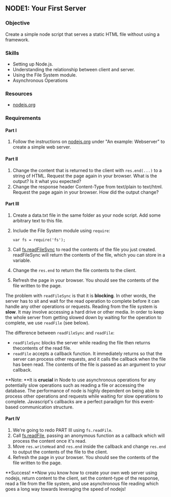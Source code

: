 ## NODE1: Your First Server

### Objective

Create a simple node script that serves a static HTML file without using a framework.

### Skills

*   Setting up Node.js.
*   Understanding the relationship between client and server.
*   Using the File System module.
*   Asynchronous Operations

### Resources

*   [nodejs.org](http://nodejs.org)

### Requirements

#### Part I

1.  Follow the instructions on [nodejs.org](http://nodejs.org) under "An example: Webserver" to create a simple web server.

#### Part II

1.  Change the content that is returned to the client with `res.end(...)` to a string
of HTML. Request the page again in your browser. What is the output? Is it what you expected?
2.  Change the response header Content-Type from text/plain to text/html. Request the page again
in your browser. How did the output change?

#### Part III

1.  Create a data.txt file in the same folder as your node script. Add some arbitrary
text to this file.
2.  Include the File System module using `require`:

        var fs = require('fs');

3.  Call [fs.readFileSync](http://nodejs.org/api/fs.html#fs_fs_readfilesync_filename_options) to read the contents of the file you just created. readFileSync will return the contents
of the file, which you can store in a variable.
4.  Change the `res.end` to return the file contents to the client.
5.  Refresh the page in your browser. You should see the contents of the file written to the page.

The problem with `readFileSync` is that it is **blocking**. In other words, the
server has to sit and wait for the read operation to complete before it can handle any other
operations or requests. Reading from the file system is **slow**. It may involve accessing
a hard drive or other media. In order to keep the whole server from getting slowed down by
waiting for the operation to complete, we use `readFile` (see below).

The difference between `readFileSync` and `readFile`:

*   `readFileSync` blocks the server while reading the file then returns thecontents of the read file.
*   `readFile` accepts a callback function. It immediately returns so that the
server can process other requests, and it calls the callback when the file has been
read. The contents of the file is passed as an argument to your callback.

**Note: **It is **crucial** in Node to use asynchronous operations for any potentially slow operations
such as reading a file or accessing the database. The performance of
node is highly dependent on being able to process other operations and requests while waiting for
slow operations to complete. Javascript's callbacks are a perfect paradigm for this event-based
communication structure.

#### Part IV

1.  We're going to redo PART III using `fs.readFile`.
2.  Call [fs.readFile](http://nodejs.org/api/fs.html#fs_fs_readfile_filename_options_callback), passing an anonymous function as a callback which will process the content once it's read.
3.  Move `res.writeHead` and `res.end` inside the callback and change
`res.end` to output the contents of the file to the client.
4.  Refresh the page in your browser. You should see the contents of the file written to the page.

**Success! **Now you know how to create your own web server using nodejs, return content to the client, 
set the content-type of the response, read a file from the file system, 
and use asynchronous file reading which goes a long way
towards leveraging the speed of nodejs!
